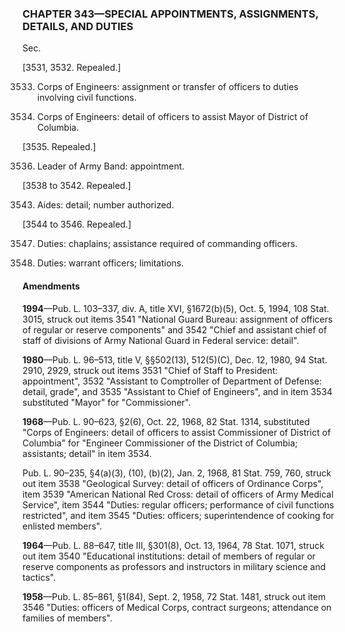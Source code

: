 ### **CHAPTER 343—SPECIAL APPOINTMENTS, ASSIGNMENTS, DETAILS, AND DUTIES** ###

Sec.

[3531, 3532. Repealed.]

3533. Corps of Engineers: assignment or transfer of officers to duties involving civil functions.

3534. Corps of Engineers: detail of officers to assist Mayor of District of Columbia.

[3535. Repealed.]

3536. Leader of Army Band: appointment.

[3538 to 3542. Repealed.]

3543. Aides: detail; number authorized.

[3544 to 3546. Repealed.]

3547. Duties: chaplains; assistance required of commanding officers.

3548. Duties: warrant officers; limitations.

#### Amendments ####

**1994**—Pub. L. 103–337, div. A, title XVI, §1672(b)(5), Oct. 5, 1994, 108 Stat. 3015, struck out items 3541 "National Guard Bureau: assignment of officers of regular or reserve components" and 3542 "Chief and assistant chief of staff of divisions of Army National Guard in Federal service: detail".

**1980**—Pub. L. 96–513, title V, §§502(13), 512(5)(C), Dec. 12, 1980, 94 Stat. 2910, 2929, struck out items 3531 "Chief of Staff to President: appointment", 3532 "Assistant to Comptroller of Department of Defense: detail, grade", and 3535 "Assistant to Chief of Engineers", and in item 3534 substituted "Mayor" for "Commissioner".

**1968**—Pub. L. 90–623, §2(6), Oct. 22, 1968, 82 Stat. 1314, substituted "Corps of Engineers: detail of officers to assist Commissioner of District of Columbia" for "Engineer Commissioner of the District of Columbia; assistants; detail" in item 3534.

Pub. L. 90–235, §4(a)(3), (10), (b)(2), Jan. 2, 1968, 81 Stat. 759, 760, struck out item 3538 "Geological Survey: detail of officers of Ordinance Corps", item 3539 "American National Red Cross: detail of officers of Army Medical Service", item 3544 "Duties: regular officers; performance of civil functions restricted", and item 3545 "Duties: officers; superintendence of cooking for enlisted members".

**1964**—Pub. L. 88–647, title III, §301(8), Oct. 13, 1964, 78 Stat. 1071, struck out item 3540 "Educational institutions: detail of members of regular or reserve components as professors and instructors in military science and tactics".

**1958**—Pub. L. 85–861, §1(84), Sept. 2, 1958, 72 Stat. 1481, struck out item 3546 "Duties: officers of Medical Corps, contract surgeons; attendance on families of members".